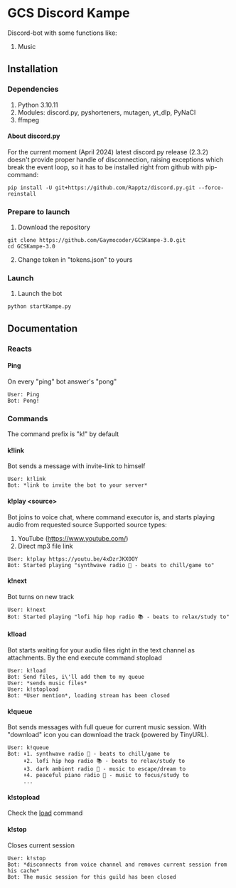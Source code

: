 # GCS Discord Kampe
Discord-bot with some functions like:
1. Music

## Installation
### Dependencies
1. Python 3.10.11
2. Modules: discord.py,
            pyshorteners,
            mutagen,
            yt_dlp,
            PyNaCl
3. ffmpeg
#### About discord.py
For the current moment (April 2024) latest discord.py release (2.3.2) doesn't provide proper handle of disconnection, raising exceptions which break the event loop, so it has to be installed right from github with pip-command:
```
pip install -U git+https://github.com/Rapptz/discord.py.git --force-reinstall
```

### Prepare to launch
1. Download the repository
```
git clone https://github.com/Gaymocoder/GCSKampe-3.0.git
cd GCSKampe-3.0
```
2. Change token in "tokens.json" to yours

### Launch
1. Launch the bot
```
python startKampe.py
```

## Documentation

### Reacts
#### Ping
On every "ping" bot answer's "pong"
```
User: Ping
Bot: Pong!
```

### Commands
The command prefix is "k!" by default

#### k!link
Bot sends a message with invite-link to himself
```
User: k!link
Bot: *link to invite the bot to your server*
```

#### k!play \<source>
Bot joins to voice chat, where command executor is, and starts playing audio from requested source
Supported source types:
1. YouTube (https://www.youtube.com/)
2. Direct mp3 file link
```
User: k!play https://youtu.be/4xDzrJKXOOY
Bot: Started playing "synthwave radio 🌌 - beats to chill/game to"
```

#### k!next
Bot turns on new track
```
User: k!next
Bot: Started playing "lofi hip hop radio 📚 - beats to relax/study to"
```

#### k!load
Bot starts waiting for your audio files right in the text channel as attachments. By the end execute command stopload
```
User: k!load
Bot: Send files, i\'ll add them to my queue
User: *sends music files*
User: k!stopload
Bot: *User mention*, loading stream has been closed
```

#### k!queue
Bot sends messages with full queue for current music session.
With "download" icon you can download the track (powered by TinyURL).
```
User: k!queue
Bot: ⬇1. synthwave radio 🌌 - beats to chill/game to
     ⬇2. lofi hip hop radio 📚 - beats to relax/study to
     ⬇3. dark ambient radio 🌃 - music to escape/dream to
     ⬇4. peaceful piano radio 🎹 - music to focus/study to
     ...
```

#### k!stopload
Check the [load](####k!load) command

#### k!stop
Closes current session
```
User: k!stop
Bot: *disconnects from voice channel and removes current session from his cache*
Bot: The music session for this guild has been closed
```